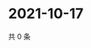 # 2021-10-17

共 0 条

<!-- BEGIN WEIBO -->
<!-- 最后更新时间 Sun Oct 17 2021 11:14:25 GMT+0800 (China Standard Time) -->

<!-- END WEIBO -->
